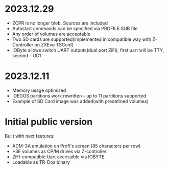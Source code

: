 # 2023.12.29
 - ZCPR is no longer blob. Sources are included
 - Autostart commands can be specified via PROFILE.SUB file
 - Any order of volumes are acceptable
 - Two SD cards are supported(implemented in compatible way with Z-Controller on ZXEvo TSConf)
 - IOByte allows switch UART outputs(dual port ZiFi), first uart will be TTY, second - UC1

# 2023.12.11
 - Memory usage optimised 
 - IDEDOS partitions work rewritten - up to 11 partitions supported
 - Example of SD Card image was added(with predefined volumes)

# Initial public version

Built with next features:
 - ADM-3A emulation on Profi's screen (85 characters per row)
 - +3E volumes as CP/M drives via Z-controller
 - ZiFi-compatible Uart accessible via IOBYTE
 - Loadable as TR-Dos binary